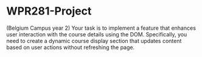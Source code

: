 # WPR281-Project
(Belgium Campus year 2) Your task is to implement a feature that enhances user interaction with the course details  using the DOM. Specifically, you need to create a dynamic course display section that  updates content based on user actions without refreshing the page. 
